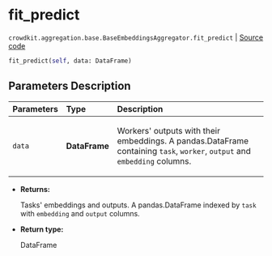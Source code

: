# fit_predict
`crowdkit.aggregation.base.BaseEmbeddingsAggregator.fit_predict` | [Source code](https://github.com/Toloka/crowd-kit/blob/v1.0.0/crowdkit/aggregation/base/__init__.py#L59)

```python
fit_predict(self, data: DataFrame)
```

## Parameters Description

| Parameters | Type | Description |
| :----------| :----| :-----------|
`data`|**DataFrame**|<p>Workers&#x27; outputs with their embeddings. A pandas.DataFrame containing `task`, `worker`, `output` and `embedding` columns.</p>

* **Returns:**

  Tasks' embeddings and outputs.
A pandas.DataFrame indexed by `task` with `embedding` and `output` columns.

* **Return type:**

  DataFrame

